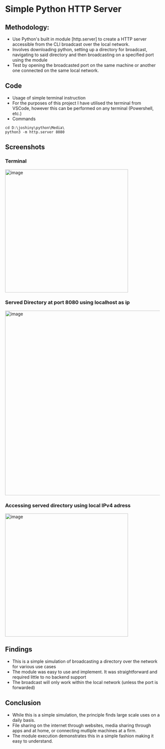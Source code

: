 # Simple Python HTTP Server

## Methodology:
- Use Python's built in module [http.server] to create a HTTP server accessible from the CLI broadcast over the local network.
- Involves downloading python, setting up a directory for broadcast, navigating to said directory and then broadcasting on a specified port using the module
- Test by opening the broadcasted port on the same machine or another one connected on the same local network.

## Code
- Usage of simple terminal instruction
- For the purposes of this project I have utilised the terminal from VSCode, however this can be performed on any terminal (Powershell, etc.)
- Commands
```
cd D:\joshiny\python\Media\
python3 -m http.server 8080
```

## Screenshots
### Terminal
<img width="400" alt="image" src="https://github.com/user-attachments/assets/9ccc2015-78bb-4420-8b5f-70f968426b33" />

### Served Directory at port 8080 using localhost as ip 
<img width="600"  alt="image" src="https://github.com/user-attachments/assets/9308e70f-dc02-4636-ab4a-e7e4974c75fe" />

### Accessing served directory using local IPv4 adress
<img width="400"  alt="image" src="https://github.com/user-attachments/assets/c6f984de-2fd3-459c-998f-bf41655e970a" />

## Findings
- This is a simple simulation of broadcasting a directory over the network for various use cases
- The module was easy to use and implement. It was straightforward and required little to no backend support
- The broadcast will only work within the local network (unless the port is forwarded)

## Conclusion
- While this is a simple simulation, the principle finds large scale uses on a daily basis.
- File sharing on the internet through websites, media sharing through apps and at home, or connecting mutliple machines at a firm.
- The module execution demonstrates this in a simple fashion making it easy to understand.


